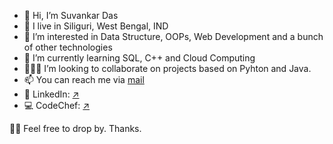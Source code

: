- 👋 Hi, I’m Suvankar Das
- 🏡 I live in Siliguri, West Bengal, IND
- 👀 I’m interested in Data Structure, OOPs, Web Development and a bunch of other technologies
- 🌱 I’m currently learning SQL, C++ and Cloud Computing
- 👨🏻‍💻 I’m looking to collaborate on projects based on Pyhton and Java.
- 📫 You can reach me via [mail](suvankar_das@outlook.com)
- 💼 LinkedIn: [↗️](http://linkedin.com/in/imsuvankar)
- 💻 CodeChef: [↗️](https://www.codechef.com/users/suvankar_das)

🤝🏼 Feel free to drop by. Thanks.

